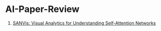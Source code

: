 # AI-Paper-Review
1. [SANVis: Visual Analytics for Understanding Self-Attention Networks](https://www.jeffjianzhao.com/papers/sanvis.pdf)
